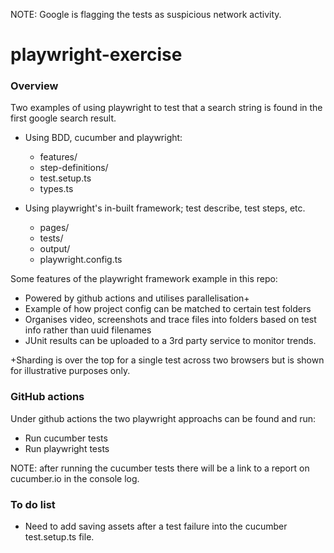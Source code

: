 NOTE: Google is flagging the tests as suspicious network activity.

# playwright-exercise

### Overview

Two examples of using playwright to test that a search string is found in the first google search result.

* Using BDD, cucumber and playwright:
  * features/
  * step-definitions/
  * test.setup.ts
  * types.ts

* Using playwright's in-built framework; test describe, test steps, etc.
  * pages/
  * tests/
  * output/
  * playwright.config.ts

Some features of the playwright framework example in this repo:
* Powered by github actions and utilises parallelisation+
* Example of how project config can be matched to certain test folders
* Organises video, screenshots and trace files into folders based on test info rather than uuid filenames
* JUnit results can be uploaded to a 3rd party service to monitor trends.

+Sharding is over the top for a single test across two browsers but is shown for illustrative purposes only.

### GitHub actions

Under github actions the two playwright approachs can be found and run:

* Run cucumber tests
* Run playwright tests

NOTE: after running the cucumber tests there will be a link to a report on cucumber.io in the console log.

### To do list

* Need to add saving assets after a test failure into the cucumber test.setup.ts file.
